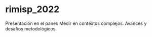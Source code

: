 # rimisp_2022
Presentación en el panel: Medir en contextos complejos. Avances y desafíos metodológicos.
